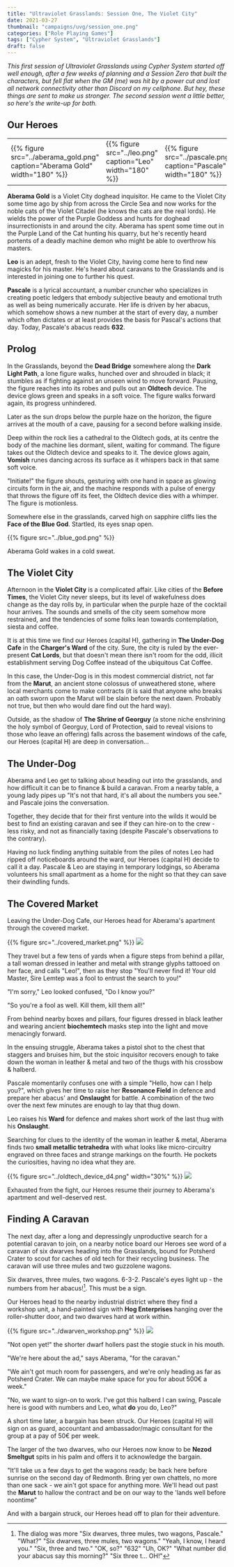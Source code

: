 ```yaml
---
title: "Ultraviolet Grasslands: Session One, The Violet City"
date: 2021-03-27
thumbnail: "campaigns/uvg/session_one.png"
categories: ["Role Playing Games"]
tags: ["Cypher System", "Ultraviolet Grasslands"]
draft: false
---
```


_This first session of Ultraviolet Grasslands using Cypher System started off well enough, after a few weeks of planning and a Session Zero that built the characters, but fell flat when the GM (me) was hit by a power cut and lost all network connectivity other than Discord on my cellphone. But hey, these things are sent to make us stronger. The second session went a little better, so here's the write-up for both._

## Our Heroes

<table>
<tr style="background-color:transparent;border:none;">
<td>{{% figure src="../aberama_gold.png" caption="Aberama Gold" width="180" %}}</td>
<td>{{% figure src="../leo.png" caption="Leo" width="180" %}}</td>
<td>{{% figure src="../pascale.png" caption="Pascale" width="180" %}}</td>
</tr>
</table>

**Aberama Gold** is a Violet City doghead inquisitor. He came to the Violet City some time ago by ship from across the Circle Sea and now works for the noble cats of the Violet Citadel (he knows the cats are the real lords). He wields the power of the Purple Goddess and hunts for doghead insurrectionists in and around the city. Aberama has spent some time out in the Purple Land of the Cat hunting his quarry, but he's recently heard portents of a deadly machine demon who might be able to overthrow his masters.

**Leo** is an adept, fresh to the Violet City, having come here to find new magicks for his master. He's heard about caravans to the Grasslands and is interested in joining one to further his quest.

**Pascale** is a lyrical accountant, a number cruncher who specializes in creating poetic ledgers that embody subjective beauty and emotional truth as well as being numerically accurate. Her life is driven by her abacus, which somehow shows a new number at the start of every day, a number which often dictates or at least provides the basis for Pascal's actions that day. Today, Pascale's abacus reads **632**.

## Prolog

In the Grasslands, beyond the **Dead Bridge** somewhere along the **Dark Light Path**, a lone figure walks, hunched over and shrouded in black; it stumbles as if fighting against an unseen wind to move forward. Pausing, the figure reaches into its robes and pulls out an **Oldtech** device. The device glows green and speaks in a soft voice. The figure walks forward again, its progress unhindered.

Later as the sun drops below the purple haze on the horizon, the figure arrives at the mouth of a cave, pausing for a second before walking inside.

Deep within the rock lies a cathedral to the Oldtech gods, at its centre the body of the machine lies dormant, silent, waiting for command. The figure takes out the Oldtech device and speaks to it. The device glows again, **Vomish** runes dancing across its surface as it whispers back in that same soft voice.

"Initiate!" the figure shouts, gesturing with one hand in space as glowing circuits form in the air, and the machine responds with a pulse of energy that throws the figure off its feet, the Oldtech device dies with a whimper. The figure is motionless.

Somewhere else in the grasslands, carved high on sapphire cliffs lies the **Face of the Blue God**. Startled, its eyes snap open.

{{% figure src="../blue_god.png" %}}

Aberama Gold wakes in a cold sweat.

## The Violet City

Afternoon in the **Violet City** is a complicated affair. Like cities of the **Before Times**, the Violet City never sleeps, but its level of wakefulness does change as the day rolls by, in particular when the purple haze of the cocktail hour arrives. The sounds and smells of the city seem somehow more restrained, and the tendencies of some folks lean towards contemplation, siesta and coffee.

It is at this time we find our Heroes (capital H), gathering in **The Under-Dog Cafe** in the **Charger's Ward** of the city. Sure, the city is ruled by the ever-present **Cat Lords**, but that doesn't mean there isn't room for the odd, illicit establishment serving Dog Coffee instead of the ubiquitous Cat Coffee.

In this case, the Under-Dog is in this modest commercial district, not far from the **Marut**, an ancient stone colossus of unweathered stone, where local merchants come to make contracts (it is said that anyone who breaks an oath sworn upon the Marut will be slain before the next dawn. Probably not true, but then who would dare find out the hard way).

Outside, as the shadow of **The Shrine of Georguy** (a stone niche enshrining the holy symbol of Georguy, Lord of Protection, said to reveal visions to those who leave an offering) falls across the basement windows of the cafe, our Heroes (capital H) are deep in conversation...

## The Under-Dog

Aberama and Leo get to talking about heading out into the grasslands, and how difficult it can be to finance & build a caravan. From a nearby table, a young lady pipes up "It's not that hard, it's all about the numbers you see." and Pascale joins the conversation.

Together, they decide that for their first venture into the wilds it would be best to find an existing caravan and see if they can hire-on to the crew - less risky, and not as financially taxing (despite Pascale's observations to the contrary).

Having no luck finding anything suitable from the piles of notes Leo had ripped off noticeboards around the ward, our Heroes (capital H) decide to call it a day. Pascale & Leo are staying in temporary lodgings, so Aberama volunteers his small apartment as a home for the night so that they can save their dwindling funds.

## The Covered Market

Leaving the Under-Dog Cafe, our Heroes head for Aberama's apartment through the covered market.

{{% figure src="../covered_market.png" %}}
![](./covered_market.png)

They travel but a few tens of yards when a figure steps from behind a pillar, a tall woman dressed in leather and metal with strange glyphs tattooed on her face, and calls "Leo!", then as they stop "You'll never find it! Your old Master, Sire Lemtep was a fool to entrust the search to you!"

"I'm sorry," Leo looked confused, "Do I know you?"

"So you're a fool as well. Kill them, kill them all!"

From behind nearby boxes and pillars, four figures dressed in black leather and wearing ancient **biochemtech** masks step into the light and move menacingly forward.

In the ensuing struggle, Aberama takes a pistol shot to the chest that staggers and bruises him, but the stoic inquisitor recovers enough to take down the woman in leather & metal and two of the thugs with his crossbow & halberd.

Pascale momentarily confuses one with a simple "Hello, how can I help you?", which gives her time to raise her **Resonance Field** in defence and prepare her abacus' and **Onslaught** for battle. A combination of the two over the next few minutes are enough to lay that thug down.

Leo raises his **Ward** for defence and makes short work of the last thug with his **Onslaught**.

Searching for clues to the identity of the woman in leather & metal, Aberama finds two **small metallic tetrahedra** with what looks like micro-circuitry engraved on three faces and strange markings on the fourth. He pockets the curiosities, having no idea what they are.

{{% figure src="../oldtech_device_d4.png" width="30%" %}}
![](./oldtech_device_d4.png)

Exhausted from the fight, our Heroes resume their journey to Aberama's apartment and well-deserved rest.

## Finding A Caravan

The next day, after a long and depressingly unproductive search for a potential caravan to join, on a nearby notice board our Heroes see word of a caravan of six dwarves heading into the Grasslands, bound for Potsherd Crater to scout for caches of old tech for their recycling business. The caravan will use three mules and two guzzolene wagons.

Six dwarves, three mules, two wagons. 6-3-2. Pascale's eyes light up - the numbers from her abacus![^1]. This must be a sign.

Our Heroes head to the nearby industrial district where they find a workshop unit, a hand-painted sign with **Hog Enterprises** hanging over the roller-shutter door, and two dwarves hard at work within.

{{% figure src="../dwarven_workshop.png" %}}
![](./dwarven_workshop.png)

"Not open yet!" the shorter dwarf hollers past the stogie stuck in his mouth.

"We're here about the ad," says Aberama, "for the caravan."

"We ain't got much room for passengers, and we're only heading as far as Potsherd Crater. We can maybe make space for you for about 500&euro; a week."

"No, we want to sign-on to work. I've got this halberd I can swing, Pascale here is good with numbers and Leo, what **do** you do, Leo?"

A short time later, a bargain has been struck. Our Heroes (capital H) will sign on as guard, accountant and ambassador/magic consultant for the group at a pay of 50&euro; per week.

The larger of the two dwarves, who our Heroes now know to be **Nezod Smeltgut** spits in his palm and offers it to acknowledge the bargain.

"It'll take us a few days to get the wagons ready; be back here before sunrise on the second day of Redmonth. Bring yer own chattels, no more than one sack - we ain't got space for anything more. We'll head out past the **Marut** to hallow the contract and be on our way to the 'lands well before noontime"

And with a bargain struck, our Heroes head off to plan for their adventure.

[^1]: The dialog was more "Six dwarves, three mules, two wagons, Pascale." "What?" "Six dwarves, three mules, two wagons." "Yeah, I know, I heard you." "Six, three and two." "OK, so?" "632" "Uh, OK?" "What number did your abacus say this morning?" "Six three t... OH!"
